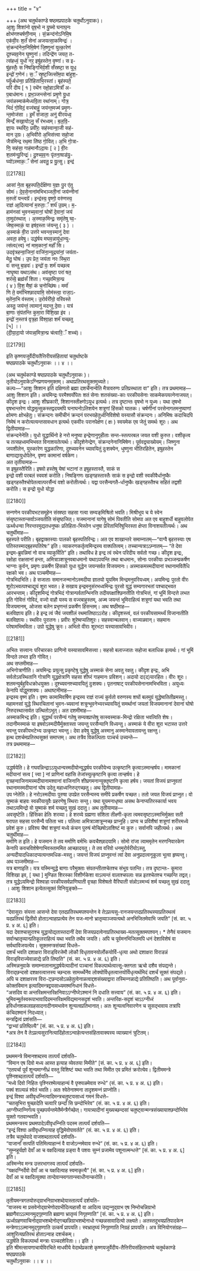 +++
title = "४"

+++
(अथ चतुर्थकाण्डे षष्ठमप्रपाठके चतुर्थोऽनुवाकः)।  
आ॒शुः शिशा॑नो वृष॒भो न यु॒घ्मो घनाघ॒नः  
क्षोभ॑णश्‍चर्षणी॒नाम् । सं॒क्रन्द॑नोऽनिमि॒ष  
एक॑वी॒रः श॒तँ सेना॑ अजयत्‍सा॒कमिन्द्रः॑ ।  
सं॒क्रन्द॑नेना॒निमि॒षेण॑ जि॒ष्णुना॑ युत्का॒रेण॑  
दूश्‍च्यव॒नेन घृ॒ष्णुना॑। तदिन्द्रे॑ण जयत॒ त-  
त्स॑हध्वं॒ युधो॑ नर॒ इषु॑हस्तेन॒ वृष्णा॑। स इ-  
षु॑हस्तैः॒ स नि॑षङ्गिभि॑र्व॒शी सँ॑स्रष्टा॒ स युध॒  
इन्द्रो॑ ग॒णेन॑। स॒ँ स्रृ॒ष्ट॒जित्सो॑म॒पा बा॑हुश॒-  
र्घ्‍यू॑र्ध्बध॑न्वा॒ प्रति॑हिताभि॒रस्ता॑। बृह॑स्पते॒  
परि॑ दीय [ १ ] रथे॑न रक्षो॒हाऽमित्राँ॑ अ-  
प॒बाध॑मानः। प्र॒भ॒ञ्जन्‍त्‍सेनाः॑ प्रमृ॒णे यु॒धा  
जय॑न्नस्माक॑मेध्यवि॒ता रथा॑नाम्। गोत्र॒  
भिदं॑ गो॒विदं॒ वज्‍र॑बाहुं॒ जय॑न्त॒मज्म॑ प्रमृ॒ण-  
न्त॒मोज॑सा । इ॒मँ स॑जाता॒ अनु॑ वीरयध्व॒  
मिन्द्रँ॑ सखा॒योऽनु॒ सँ र॑भध्वम्। ब॒ल॒वि॒-  
ज्ञा॒यः स्थवि॑रः॒ प्रवी॑रः॒ सह॑स्वान्वा॒जी सह॑-  
मान उ॒ग्रः। अ॒भिवी॑रो अ॒भिस॑त्त्वा सहो॒जा  
जैत्र॑मिन्द्र रथ॒मा ति॑ष्ठ गो॒वित्। अ॒भि गो॒त्रा-  
णि॒ सह॑सा॒ गाह॑मानौऽदा॒यः [ २ ] वी॒रः  
श॒तम॑न्यु॒रिन्द्रः॑। दु॒श्‍च्य॒व॒नः पृ॑तना॒षाड॑यु॒-  
घ्यो॑ऽस्माक॒ँ सेना॑ अवतु॒ प्र यु॒त्सु। इन्द्र॑

[[2178]]

आसां ने॒ता बृह॒स्पति॒र्दक्षि॑णा य॒ज्ञः पु॒र ए॑तु  
सोमः॑। दे॒व॒से॒नाना॑मभिभञ्जती॒नां जय॑न्‍नीनां  
म॒रुतो॑ यन्त्वग्रे॑। इन्द्र॑स्य॒ वृष्णो॒ वरु॑णस्य॒  
राज्ञ॑ आ॒दित्यानां॑ म॒रुता॒ँ शर्घ॑ उ॒ग्रम्। म॒-  
हाम॑नसां भुवनच्य॒वानां॒ घोषो॑ दे॒वानां॒ जय॑  
ता॒मुद॑स्थात् । अ॒स्माक॒मिन्द्रः॒ समृ॑तेषु घ्व॒-  
जेष्व॒स्माकं॒ या इष॑व॒स्ता ज॑यन्तु ( ३ ) ।  
अ॒स्माकं॑ वी॒रा उत्त॑रे भवन्त्व॒स्मानु॑ देवा  
अवता॒ हवेषु। उद्ध॑र्षय मघव॒न्नायु॑धा॒न्यु-  
त्स॑त्व(त्त्व) नां माम॒कानां॒ महाँ॑ सि।  
उदवृ॑त्रहन्वा॒जिनां॒ वाजि॑ना॒न्युद्रया॑नां॒ जय॑ता-  
मेतु॒ घोषः॑। उ॒प प्रेत॒ जय॑ता नरः स्थि॒रा  
वः॑ सन्तु बा॒हवः॑। इन्द्रो॑ वः॒ शर्म॑ यच्छत्व  
नाघृ॒ष्या यथाऽस॑थ। अव॑सृष्टा परा॑ षत॒  
शर॑व्ये॒ ब्रह्म॑सँ शिता। गच्छा॒मित्रा॒न्प्र  
( ४ ) वि॒श॒ मैषां॒ कं च॒नोच्छि॑षः। मर्मा॑  
णि ते॒ वर्मा॑भिश्छादयामि॒ सोम॑स्त्वा॒ राजा॒ऽ-  
मृते॑ना॒भि व॑स्ताम्। उ॒रोर्वरी॑यो॒ वरि॑वस्ते  
अस्तु॒ जय॑न्तं॒ त्वामानु॑ मदन्तु दे॒वाः। यत्र॑  
बा॒णाः सं॒प॑तन्ति कुमा॒रा वि॑शि॒खा इ॑व ।  
इन्द्रो॑ न॒स्तत्र॑ वृत्र॒हा वि॑श्‍वा॒हा शर्म॑ यच्छतु  
[५] ।।  
(दी॒या॒दा॒यो ज॑यन्न्व॒मित्रा॒न्प्र च॑त्वारि॒ँ शच्‍च॑)।

[[2179]]

इति कृष्णयजुर्वेदीयतैत्तिरीयसंहितायां चतुर्थाष्टके  
षष्ठप्रपाठके चतुर्थोऽनुवाकः ।। ४ ।।

(अथ चतुर्थकाण्डे षष्ठप्रपाठके चतुर्थोऽनुवाकः )।  
तृतीयोऽनुवाकेऽग्‍निप्रणयनमुक्तम्। अथाप्रतिरथसूक्तमुच्यते।  
कल्पः—“आशुः शिशान इतिं दक्षिणतो ब्रह्मा दशर्चेनान्वेति मैत्रावरुणः प्रतिप्रस्थाता वा” इति। तत्र प्रथमामाह—  
आशुः शिशान इति। अयमिन्द्रः परमैश्वर्योपेतः शतं सेनाः शतसंख्या-काः परकीयसेनाः साकमेकपयत्‍नेनाजयत्। कीदृश इन्द्रः। आशुः शीघ्रकारी, शिशानस्तीक्ष्णोऽयुध इत्यर्थः। तत्र दृष्टान्तः वृषभो न युध्मः। यथा तृषभो वृषभान्तरेण योद्धमुत्सुकस्तद्वदयमपि घनाघनोऽतिशयेन शत्रूणां हिंसको घातकः। चर्षणीनां परसेनागतमनुष्याणां क्षोमणः क्षोभहेतुः। संक्रन्दनः समीचीनं क्रन्दनं परभयहेतुर्ध्वनिविशेषो यस्यासौ संक्रन्दनः। अनिमिषः कदाचिदपि निमेषं न करोत्यत्यन्तसावधान इत्यर्थः एकवीरः परानपेक्षेण ( क्षः ) स्वयमेक एव जेतुं समर्थः शूरः। अथ द्वितीयामाह—  
संक्रन्दनेनेति। युधो युद्धार्थिनो हे नरो मनुष्या इन्द्रेणानुगृहीताः सन्त-स्तत्परबल जयत वशी कुरुत। वशीकृत्व च तत्सहध्वमभिभवत विनाशयतेत्यर्थः। कीदृशेनेन्द्रेण, संक्रन्दनेनानिमिषेण। पूर्ववद्व्याख्येयम्। जिष्णुना जयशीलेन, युस्कारेण युद्धकारिणा, दुश्‍च्यवनेन च्यावयितुं दुःशक्येन, धुष्णुना भीतिरहितेन, इषुहस्तेन बाणाद्यायुधोपेतेन, वृष्णा कामानां वर्षकेण।  
अत तृतीयामाह—  
स इषुहस्तैरिति। इषवो हस्तेषु येषां भटानां त इषुहस्तास्तै, साकं स  
इन्द्रो वशी परबलं स्ववशं करोति। निषङ्गिणः खड्‍गहस्तास्तैः साकं स इन्द्रो वशी स्वकीवैर्धानुष्कैः खड्‍गहस्तैश्चोपेतत्वात्परर्सैन्यं वशो करोतीत्यर्थः। यद्वा परसैन्यगतै-र्धानुष्कैः खड्‍गहस्तैश्च सहितं तद्वशी करोति। स इन्द्रो युधो योद्धा

[[2180]]

सन्गणेन परकीयभटसमूहेन संस्रष्ठा सहसा गत्वा सम्यङ्‍‍मिश्रितो भवति। मिश्रीभूय च ये स्वेन संसृष्टास्तान्सर्वाञ्जयतीति संसृष्ठजित्। यजमानानां यागेषु सोमं पिवतीति सोमपा अत एव बाहुशर्धी बाहुवलोपेत ऊर्थ्वधन्वा निरन्तरमुद्यतधनुष्कः प्रतिहिता-भिस्तेन धनुषा प्रेरिताभिरिषुभिरस्ता क्षेप्ता विनाशयतीत्यर्थः। अथ चतुर्थीमाह—  
बृहस्पते परीति। बृहद्वाक्तस्याः पालको बृहस्पतिरिन्द्रः। अत एव शाखान्तरे समाम्नातम्—“वाग्वै बृहत्तस्याः एष पतिस्तस्माद्‍बृहस्पतिरेषः” इति। व्याकरणकर्तृत्वमिन्द्रस्य वाक्पतित्वम्। तच्‍चान्यत्राऽऽम्‍नातम्— “ते देवा इन्द्रम-ब्रुवन्निमां नो वाच व्याकुर्विति” इति। तथाविध हे इन्द्र त्वं रथेन परिदीय सर्वतो गच्छ। कीदृश इन्द्रः, रक्षोहा राक्षसानां हन्ता, अमित्राञ्‍शत्रूनवबाधमानो यथाऽपयन्ति तथा बाधमानः, सोनाः परकीयाः प्रभञ्जन्प्रकर्षेण भाग्नाः कुर्वन्, प्रमृणः प्रकर्षेण हिंसको युधा युद्धेन जयन्सर्वत विजयमानः। अस्माकमस्मदीयानां रथानामवितैधि रक्षको भव। अथ पञ्चमीमाह—  
गोत्रभिदभिति। हे सजाताः समानजन्मानोऽस्मदीया ज्ञातयो यूयमिम मिन्द्रमनुवरियध्वम्। अयमिन्द्रः पुरतो वीरः शूरोऽभवत्पश्चाद्यूयं शूरा भवत। हे सखाय इन्द्रमनुसंरभध्वमिन्द्रः पुरसो युद्धं सम्यगारभतां पश्चाद्भवत आरभन्ताम्। कीदृशमिन्द्रं गोत्रभिदं गोत्रान्पर्वतान्भिनत्ति तदीयपक्षांश्छिनत्तीति गोत्रभित्तं, गां भूमिं विन्दत्ते लभत इति गोवित्तं गोविदं, वज्‍रो वाहौ यस्य स वज्‍रबाहुस्तम्, अज्म जयन्तं भूमिराहित्यं शत्रूणां यथा भवति तथा विजयमानम्, ओजसा बलेन प्रभृणन्तं प्रकर्षेण हिसन्तम्। अथ षष्ठीमाह—  
बलविज्ञाय इति। हे इन्द्र त्वं जैवं जयशीलं रथमातिष्ठाऽऽरोह। कीदृशस्त्वं, वलं परकीयसामर्थ्यं विजानातीति बलविज्ञायः। स्थविरः पुरातनः। प्रवीरः शूरेष्वप्यतिशूरः। सहस्वान्बलवान्। वाज्यन्नवान्। सहमानः परेषामभिमविता। उग्रो युद्धेषु क्रूरः। अभितो वीराः शूरभटा यस्यासावभिवीरः।

[[2181]]

अभितः सत्त्वानः परिचारकाः प्राणिनो यस्यासावमिसत्त्वा। सहसो बलाज्‍जातः सहोजा बलाधिक इत्यर्थः। गां भूमिं विन्दते लभत इति गोवित्।  
अथ सप्‍तमीमाह—  
अभिगोत्राणीति। अयमिन्द्रः प्रयुत्सु प्रकृष्टेषु युद्धेषु अस्माकं सेना अवतु रक्षतु। कीदृश इन्द्रः, अभि सर्वतोऽवस्थितानि गोत्राणि युद्धक्षेत्राणि सहसा शीघ्‍रं गाहमानः प्रविशन्। अदायो दा(द)यारहितः। वीरः शूरः। शतमन्युर्बहुविधक्रोधयुक्तः। दुश्‍च्यवनश्‍च्यावयितुं दुःशक्यः। पृतनाषाट् परकीयसेनानामभिभविता। अयुध्यः केनापि योद्धुमशक्यः। अथाष्टमीमाह—  
इन्द्रस्य वृष्ण इति। वृष्णः कामामिवर्षिण इन्द्रस्य राज्ञं राज्यं कुर्वतो वरुणस्य शघों बलमुग्रं युद्धेष्वतितीव्रमस्तु। महामनसां युद्धे स्थिरचितानां भुवन-च्यवानां शत्रून्भूवनेभ्यरच्यावयितुं समर्थानां जयतां विजयमानानां देवानां घोषो निरुदस्थात्सर्वत उत्थितोऽभूत्। अत दशमीमाह—  
अस्माकमिभ्द्र इति। युद्धार्थं परसैन्यं गतेषु सम्यक्प्राप्तेषु सत्स्वस्माक-मिन्द्रो रक्षिता भवत्विति शेषः। तदानीमस्माकं या इषवोऽस्मदीयैर्मुक्तास्ता जयन्तु परसैन्यानि विध्यन्तु। अस्माकं ये वीरा शूरा भटास्त उत्तरे भवन्तु परकीयभटेभ्य उत्कृष्टा भवन्तु। देवा हवेषु युद्धेषु अस्मानु अस्मानेवावतावन्तु रक्षन्तु।  
इत्थ दशर्चमप्रतिरथसूक्तं समाप्तम्। अथ तत्रैव विकल्पिताः पञ्‍चर्च उच्यन्ते—  
तत्र प्रथमामाह—

[[2182]]

उद्धर्षयेति। हे गघवन्निन्द्राऽऽयुधान्यस्मदीयोन्युद्धर्षय परकीयेभ्य उत्कृष्टानि कृत्वाऽस्मान्हर्षय। मामकानां मदीयानां सत्व [ त्त्वा ] नां प्राणिनां वहांसि तेजांस्युत्कृष्टानि कृत्वा तान्हर्षय। हे वृत्रहन्वाजिनामस्मदीयानामश्वानां वाजिनानि शीघ्रगमनान्युक्तृष्टानि कृत्वा हर्षय। जयतां विजयं प्राप्‍नुवतां रथानामस्मदीयानां घोष उदेतु महाध्वनिरुद्गच्छतु। अथ द्वितीयामाह–  
उप प्नेतेति। हे नरोऽस्मदीयाः पुरुषा उपप्रेत परसैन्यस्य समीपे प्रकर्षेण यच्छत। ततो जयत विजयं प्राप्‍नुत। वो युष्माकं बाहवः स्वकीयायुवैः प्रहरणेषु स्थिराः सन्तु। यथा यूयमनाधृष्या असथ केनाप्यतिरस्कार्या भवय तथाऽयमिन्द्रो वो युष्माकं शर्म यच्छतु सुखं ददातु। अथ तृतीयामाह—  
अवसृष्टेति। हिंसिका हेतिः शरव्या। हे शरव्ये ग्रह्मणा संशिता तीक्ष्णी-कृता त्वमवसृष्टाऽस्माभिर्मुक्ता सती षरापत सहसा परसैन्यै पतिता भव। पतित्वा अमित्राञ्शत्रून्‍नच्छ प्राप्‍नुहि। प्राप्य च प्रविशैषां शत्रूणां शरीरमध्ये प्रवेशं कुरु। प्रविश्य चैषां शत्रूणां मध्ये कंचन पुरुषं मोच्छिषोऽवशिष्टं मा कुरु। सर्वानपि जहीत्यर्थः। अथ चतुर्थीमाह—  
मर्माणि त इति। हे यजमान ते तव मर्माणि वर्मभिः कवचैश्छादयामि। सोमो रांजा त्वाममृतेन मरणनिवारकेण केनापि कवचविशेषेणाभिवस्ताममित आच्छादयतु। ते तव वरिवो धनमुरोर्वरीयोऽस्तु, अन्यदीयादधिकादप्यत्यन्तमधिक-मस्तु। जयन्तं विजयं प्राप्‍नुवन्तं त्वां देवा अनुप्रदात्वनूकूला भूत्वा हृष्यन्तु। अथ पञ्जमीमाह—  
यत्र बाणाइति। यत्र यस्मिन्युद्धे बाणाः परैमुक्ताः संपतन्तीतश्चेतश्च संभूय पतन्ति। तत्र दृष्टान्तः- कूमारा विशिखा इव, [ यथा ] मुण्डित शिरस्का विशीर्णकेशा वाऽत्यन्तं वालाश्चपलाः सन्न इतश्चेतश्‍च गच्छन्ति तद्वत्। तत्र युद्धेऽयमिन्द्रो विश्वाहा परकीयसर्वप्राणिघाती वृत्रहा विशेषतो वैरिघाती संन्नोऽस्मभ्यं शर्म यच्छतु सुखं ददातु । आशुः शिशान इत्येतत्सूक्तं विनियुङ्‍क्ते—

[[2183]]

“देवासुराः संयत्ता आसन्ते देवा एतदप्रतिरथमपश्यन्तेन वे तेऽप्रत्यसु-रानजयन्तदप्रतिरथस्याप्रतिरथत्वं यदप्रतिरथं द्वितीवो होताऽन्वाहाप्रत्येव तेन यज-मानो भ्रातृव्याञ्जयत्यथो अनभिजितमेवाभि जयति” [सं. का. ५ प्र. ४ अ. ६] इति।  
यदा देवाश्चासुराश्च युद्धायोद्यतास्तदानीं देवा विजयप्रदत्वेनाप्रतिरथाख्य-मतत्सूक्तमपश्यन्। * तेनैवं यजमानः सर्वान्भ्रातृव्यान्प्रतिकूलराहित्यं यथा भवति तथैव जयति। अपि च पूर्वमनभिजितमपि धनं देशाविशेषं वा सर्वथाविजयत्येव। सूक्तमप्‍त्रसंख्यां विधत्ते–  
दशर्चं भवति दशाक्षरा विराड्‍‍विरजेमौ लोकौ विधृतावनयोर्लोकयोर्वि-धृत्या अथो दशाक्षरा विराडन्नं विराड्‍‍विराज्येवान्नाद्ये प्रति तिष्ठति” (सं. का. ५ प्र. ४ अ. ६) इति।  
अस्मिन्ननुवाके समाम्‍नातानामुद्धर्षयेत्यादीनां पञ्‍चानां विकल्पार्थत्वात्सू-क्तगता ऋचो दशैव संपद्यन्ते। विराद्छन्दसो दशक्षरत्वात्तस्य च्छन्दसः सामर्थ्थेनैव लोक्योर्विधृतत्वात्तयोर्विधृत्यर्थमिदं दशर्चं सूक्तं संपद्यते। अपि च दशाक्षरत्त्व विरा-ट्छन्दसोऽन्नहेतुत्वेनान्नत्वाद्दशसंख्याद्वारा तस्मिन्‍नन्नाद्ये प्रतितिष्ठति। अथ पूर्वानुवा-कोक्तविमान इत्यादिमन्त्रद्वयसाध्यमश्मनिधानं विधत्ते–  
“असदिव वा अन्तरिक्षमन्तरिक्षनिवाऽऽग्‍नीघ्‍रेऽश्मानं नि दधाति सत्त्वाय” (सं. का. ५ प्र. ४ अ. ६) इति।  
भूमिवन्मूर्तस्वरूपाभावादिदमन्तरिक्षमविद्यमानसदृशं भवति। अन्तरिक्ष-सदृशं चाऽऽग्‍नीध्‍रं हविर्धानशकलग्रहसादनादीनामभावेन शून्यत्वप्रतिभानात्। अतः शून्यत्वनिवारणेन च सुसद्भावाय तत्रापि कंचिदश्मानं निदध्यात्।  
मन्त्रद्वित्वं प्रशंसति—  
“द्वाभ्यां प्रतिष्ठित्यै” [सं. का. ५ प्र. ४ अ. ६] इति।  
*अत्र तेन वै तेऽप्रत्यसुरानित्यादिंहोताऽन्वाहेत्यन्तसंहितावाक्यस्य व्याख्यानं त्रुटितम्।

[[2184]]

प्रथममन्त्रे विमानशब्दस्य तात्पर्यं दर्शयति–  
“विमान एष दिवो मध्य आस्त इत्याह व्येवतया मिमीते” [सं. का. ५ प्र. ४ अ. ६] इति।  
“एतयर्चा पूर्वं शून्यमाग्नीध्रं वस्तु विशिष्टं यथा भवति तथा मिमीत एव प्रमितं क्ररोत्येव। द्वितीममन्त्रे पृश्निशब्दतात्पर्यं दर्शयति—  
“मध्ये दिवो निहितः पृश्निरश्मेत्याहान्यं वै पृप्श्यन्नमेवाव रुन्धे” (सं. का. ५ प्र. ४ अ. ६) इति।  
पक्वं शाल्यन्नं श्वेतं भवति। अतः श्‍वेतेनाश्मना तादृशमन्‍नं प्राप्‍नोति।  
इन्द्रं विश्‍वा अवीवृधन्‍नित्यादिमन्त्रचतुष्टयसाध्यं गमनं विधत्ते–  
“चतसृभिरा षुच्छादेति चत्वारि छन्दाँ सि छन्दोभिरेव” (सं. का. ५ प्र. ४ अ. ६) इति।  
आग्नीघ्‍रान्‍निर्गत्य पुच्छपर्यन्तमेतैर्मन्त्रैर्गच्छेत्। गायत्र्यादीनां मुख्यच्छन्दसां चतुष्ट्‍वान्मन्त्रसंख्यायाश्छन्दोभिरेव युक्तो गतवान्भवति।  
प्रथममन्त्रस्य प्रथमपादेऽवीवृधन्‍निति पदस्म तात्पर्यं दर्शयति—  
“इन्द्रं विश्‍वा अवीवृधन्‍नित्याह वृद्धिमेवोपावर्तते” (सं. का. ५ प्र. ४ अ. ६) इति।  
तत्रैव चतुर्थपादे वाजशब्दतात्पर्यं दर्शयति–  
“वाजानाँ सत्पतिं पतिमित्याहान्‍नं वै वाजोऽन्‍नमेवाव रुन्धे” (सं. का. ५ प्र. ४ अ. ६) इति।  
“सुम्‍नहूर्यज्ञो देवाँ आ च वक्षदित्याह प्रङ्वा वै पशवः सुम्‍नं प्रजामेव पशूनात्मन्धत्ते” [सं. का. ५ प्र. ४ अ. ६] इति।  
अस्मिन्‍नेव मन्त्र उत्तरभागस्य तात्पर्यं दर्शयति–  
“यक्षदग्निर्देवो देवाँ आ च यक्षदित्याह स्वमाकृत्यै” [सं. का. ५ प्र. ४ अ. ६] इति।  
देवाँ आ च वक्षदित्युक्या तान्देवान्स्वगतान्स्वाधीनान्करोति।

[[2185]]

तृतीयमन्त्रगतयोरुद्‍ग्राभनिग्राभशब्देयास्तात्पर्यं दर्शयति–  
“वाजस्य मा प्रसवेनोद्‍ग्राभेणोदग्रभीदित्यहासौ वा आदित्य उद्यन्‍नुद्‍ग्राभ एष निम्‍रोचन्निग्राभो ब्रह्मणैवाऽऽत्मानमुद्‍गृह्‍णाति ब्रह्मणा भ्रातृव्यं निगृह्‍णाति” [सं. का. ५ प्र. ४ अ. ६] इति।  
ऊर्ध्वग्रहणवाचिनोद्‍ग्राभशब्देनोद्‍गच्छन्निग्राभशब्देनाधो गच्छन्नसावादित्यो लक्ष्यते। अतस्तदुभयप्रतिपादकेन मन्त्रेणाऽऽत्मानमुद्‍गृह्‍णाति उत्कर्षं प्रापयति। स्वभ्रातृघ्यं निगृह्‍णाति निग्रहं प्रापयति। अत्र विनियोगसंग्रहः—  
आशुरित्यप्रतिरथं होताऽन्वाह दशर्चकम्।  
उद्धर्षति विकल्पार्था मन्त्राः पञ्‍चदशेरिताः।। इति ।  
इति श्रीमत्सायणाचार्यविरचिते माधवीये वेदार्थप्रकाशे कृष्णयजुर्वेदीय-तैत्तिरीयसंहिताभाष्ये चतुर्थकाण्डे षष्ठप्रपाठके  
चतुर्थोऽनुवाकः ।। ४ ।।
